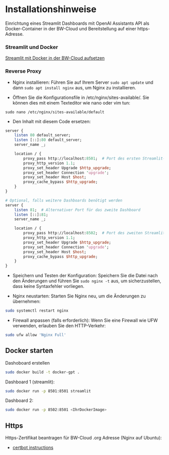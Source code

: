 # Installationshinweise 

Einrichtung eines Streamlit Dashboards mit OpenAI Assistants API als Docker-Container in der BW-Cloud und Bereitstellung auf einer https-Adresse.

### Streamlit und Docker

[Streamlit mit Docker in der BW-Cloud aufsetzen](https://docs.streamlit.io/knowledge-base/tutorials/deploy/docker)

### Reverse Proxy

- Nginx installieren: Führen Sie auf Ihrem Server `sudo apt update` und dann `sudo apt install nginx` aus, um Nginx zu installieren.

- Öffnen Sie die Konfigurationsfile in /etc/nginx/sites-available/. Sie können dies mit einem Texteditor wie nano oder vim tun:

```
sudo nano /etc/nginx/sites-available/default
```

- Den Inhalt mit diesem Code ersetzen:

```perl
server {
    listen 80 default_server;
    listen [::]:80 default_server;
    server_name _;

    location / {
        proxy_pass http://localhost:8501;  # Port des ersten Streamlit-Dashboards
        proxy_http_version 1.1;
        proxy_set_header Upgrade $http_upgrade;
        proxy_set_header Connection 'upgrade';
        proxy_set_header Host $host;
        proxy_cache_bypass $http_upgrade;
    }
}

# Optional, falls weitere Dashboards benötigt werden
server {
    listen 81;  # Alternativer Port für das zweite Dashboard
    listen [::]:81;
    server_name _;

    location / {
        proxy_pass http://localhost:8502;  # Port des zweiten Streamlit-Dashboards
        proxy_http_version 1.1;
        proxy_set_header Upgrade $http_upgrade;
        proxy_set_header Connection 'upgrade';
        proxy_set_header Host $host;
        proxy_cache_bypass $http_upgrade;
    }
}

```

- Speichern und Testen der Konfiguration: Speichern Sie die Datei nach den Änderungen und führen Sie `sudo nginx -t` aus, um sicherzustellen, dass keine Syntaxfehler vorliegen.


- Nginx neustarten: Starten Sie Nginx neu, um die Änderungen zu übernehmen:

```bash
sudo systemctl restart nginx
```

- Firewall anpassen (falls erforderlich): Wenn Sie eine Firewall wie UFW verwenden, erlauben Sie den HTTP-Verkehr:

```bash
sudo ufw allow 'Nginx Full'
```

## Docker starten

Dashoboard erstellen

```bash
sudo docker build -t docker-gpt .
```

Dashboard 1 (streamlit):

```bash
sudo docker run -p 8501:8501 streamlit
```

Dashboard 2:

```bash
sudo docker run -p 8502:8501 <IhrDockerImage>
```

## Https

Https-Zertifikat beantragen für BW-Cloud .org Adresse  (Nginx auf Ubuntu):

- [certbot instructions](https://certbot.eff.org/instructions?ws=nginx&os=ubuntufocal)

